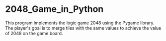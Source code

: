 # 2048_Game_in_Python
This program implements the logic game 2048 using the Pygame library. The player's goal is to merge tiles with the same values to achieve the value of 2048 on the game board.
